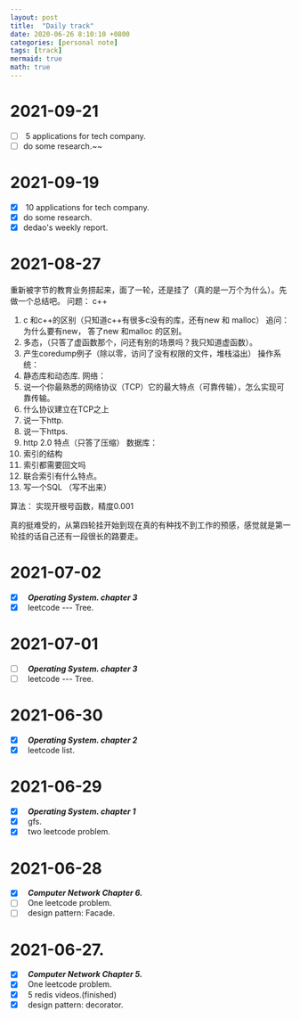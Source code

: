 ```yaml
---
layout: post
title:  "Daily track"
date: 2020-06-26 8:10:10 +0800
categories: [personal note]
tags: [track]
mermaid: true
math: true
---
```

# 2021-09-21
- [ ] &nbsp;5 applications for tech company.
- [ ] do some research.~~

# 2021-09-19
- [x] &nbsp;10 applications for tech company.
- [x] do some research.
- [x] dedao's weekly report.

# 2021-08-27
重新被字节的教育业务捞起来，面了一轮，还是挂了（真的是一万个为什么）。先做一个总结吧。
问题：
c++
1. c 和c++的区别（只知道c++有很多c没有的库，还有new 和 malloc） 追问：为什么要有new， 答了new 和malloc 的区别。
2. 多态，（只答了虚函数那个，问还有别的场景吗？我只知道虚函数）。
3. 产生coredump例子（除以零，访问了没有权限的文件，堆栈溢出）
操作系统：  
1. 静态库和动态库.
网络：
1. 说一个你最熟悉的网络协议（TCP）它的最大特点（可靠传输），怎么实现可靠传输。
2. 什么协议建立在TCP之上
3. 说一下http.
4. 说一下https.
5. http 2.0 特点（只答了压缩）
数据库：
1. 索引的结构
2. 索引都需要回文吗
3. 联合索引有什么特点。
4. 写一个SQL （写不出来）

算法： 实现开根号函数，精度0.001

真的挺难受的，从第四轮挂开始到现在真的有种找不到工作的预感，感觉就是第一轮挂的话自己还有一段很长的路要走。
# 2021-07-02
- [x] &nbsp; ***Operating System. chapter 3***
- [x] &nbsp; leetcode --- Tree.

# 2021-07-01
- [ ] &nbsp; ***Operating System. chapter 3***
- [ ] &nbsp; leetcode --- Tree.

# 2021-06-30
- [x] &nbsp; ***Operating System. chapter 2***
- [x] &nbsp; leetcode list.

# 2021-06-29
- [x] &nbsp; ***Operating System. chapter 1***
- [x] &nbsp; gfs.
- [x] &nbsp; two leetcode problem.

# 2021-06-28
- [x] &nbsp; ***Computer Network Chapter 6.***
- [ ] &nbsp; One leetcode problem.  
- [ ] &nbsp; design pattern: Facade.

# 2021-06-27.
- [x] &nbsp; ***Computer Network Chapter 5.***
- [x] &nbsp; One leetcode problem.  
- [x] &nbsp; 5 redis videos.(finished)
- [x] &nbsp; design pattern: decorator.  